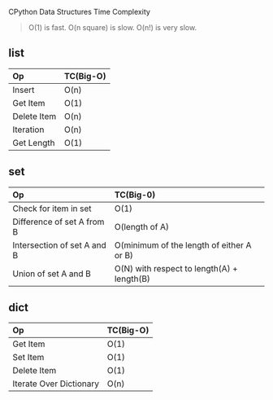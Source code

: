 
CPython Data Structures Time Complexity

> O(1) is fast. O(n square) is slow. O(n!) is very slow.

## list

| Op          | TC(Big-O) |
|:------------|:----------|
| Insert      | O(n)      |
| Get Item    | O(1)      |
| Delete Item | O(n)      |
| Iteration   | O(n)      |
| Get Length  | O(1)      |

## set

| Op                          | TC(Big-0)                                  |
|:----------------------------|:-------------------------------------------|
| Check for item in set       | O(1)                                       |
| Difference of set A from B  | O(length of A)                             |
| Intersection of set A and B | O(minimum of the length of either A or B)  |
| Union of set A and B        | O(N) with respect to length(A) + length(B) |

## dict

| Op                      | TC(Big-O) |
|:------------------------|:----------|
| Get Item                | O(1)      |
| Set Item                | O(1)      |
| Delete Item             | O(1)      |
| Iterate Over Dictionary | O(n)      |
